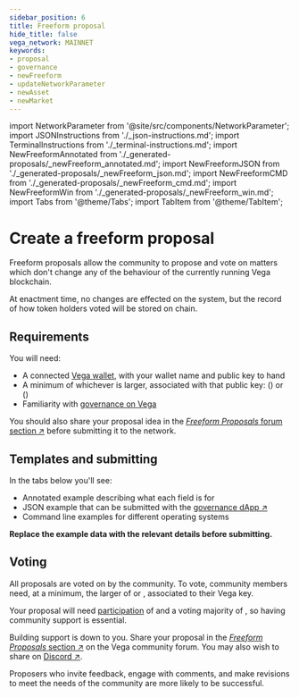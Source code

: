 ```yaml
---
sidebar_position: 6
title: Freeform proposal
hide_title: false
vega_network: MAINNET
keywords:
- proposal
- governance
- newFreeform
- updateNetworkParameter
- newAsset
- newMarket
---
```

import NetworkParameter from '@site/src/components/NetworkParameter';
import JSONInstructions from './_json-instructions.md';
import TerminalInstructions from './_terminal-instructions.md';
import NewFreeformAnnotated from './_generated-proposals/_newFreeform_annotated.md';
import NewFreeformJSON from './_generated-proposals/_newFreeform_json.md';
import NewFreeformCMD from './_generated-proposals/_newFreeform_cmd.md';
import NewFreeformWin from './_generated-proposals/_newFreeform_win.md';
import Tabs from '@theme/Tabs';
import TabItem from '@theme/TabItem';

# Create a freeform proposal
Freeform proposals allow the community to propose and vote on matters which don't change any of the behaviour of the currently running Vega blockchain.

At enactment time, no changes are effected on the system, but the record of how token holders voted will be stored on chain. 

## Requirements

You will need:
* A connected [Vega wallet](../../tools/vega-wallet/index.md), with your wallet name and public key to hand
* A minimum of whichever is larger, associated with that public key: <NetworkParameter frontMatter={frontMatter} param="governance.proposal.freeform.minProposerBalance" hideValue={true}/> (<NetworkParameter frontMatter={frontMatter} param="governance.proposal.freeform.minProposerBalance" hideName={true} formatter="governanceToken" suffix="tokens"/>) or <NetworkParameter frontMatter={frontMatter} param="spam.protection.proposal.min.tokens" hideValue={true}/> (<NetworkParameter frontMatter={frontMatter} param="spam.protection.proposal.min.tokens" hideName={true} formatter="governanceToken"  formatter="governanceToken" suffix="tokens"/>)
* Familiarity with [governance on Vega](../../concepts/governance.md)

You should also share your proposal idea in the [_Freeform Proposals_ forum section ↗](https://community.vega.xyz/c/governance/free-form-proposals/31) before submitting it to the network.

## Templates and submitting

In the tabs below you'll see:

* Annotated example describing what each field is for
* JSON example that can be submitted with the [governance dApp ↗](https://governance.fairground.wtf/proposals/propose/raw)
* Command line examples for different operating systems

**Replace the example data with the relevant details before submitting.**

<Tabs groupId="newFreeform">
  <TabItem value="annotated" label="Annotated example">
    <NewFreeformAnnotated />
  </TabItem>
  <TabItem value="json" label="Governance dApp (JSON)">
    <JSONInstructions />
		<NewFreeformJSON />
  </TabItem>
  <TabItem value="cmd" label="Command line (Linux / OSX)">
		<TerminalInstructions />
		<NewFreeformCMD />
  </TabItem>
  <TabItem value="win" label="Command line (Windows)">
		<TerminalInstructions />
		<NewFreeformWin />
  </TabItem>
</Tabs>

## Voting
All proposals are voted on by the community. To vote, community members need, at a minimum, the larger of <NetworkParameter frontMatter={frontMatter} param="spam.protection.voting.min.tokens" suffix="tokens" hideName={true} /> or <NetworkParameter frontMatter={frontMatter} param="governance.proposal.freeform.minVoterBalance" suffix="tokens" hideName={true} />, associated to their Vega key. 

Your proposal will need [participation](../../concepts/governance.md#how-the-outcome-is-calculated) of <NetworkParameter frontMatter={frontMatter} param="governance.proposal.freeform.requiredParticipation" formatter="percent" hideName={true} /> and a voting majority of <NetworkParameter frontMatter={frontMatter} param="governance.proposal.freeform.requiredMajority" formatter="percent" hideName={true} />, so having community support is essential.

Building support is down to you. Share your proposal in the [_Freeform Proposals_ section ↗](https://community.vega.xyz/c/governance/free-form-proposals/31) on the Vega community forum. You may also wish to share on [Discord ↗](https://vega.xyz/discord).

Proposers who invite feedback, engage with comments, and make revisions to meet the needs of the community are more likely to be successful.
